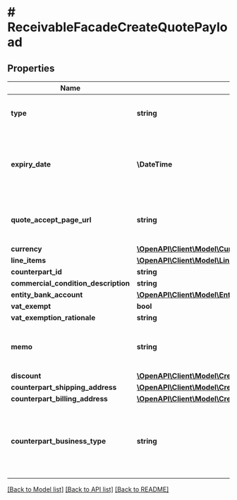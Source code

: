 # # ReceivableFacadeCreateQuotePayload

## Properties

Name | Type | Description | Notes
------------ | ------------- | ------------- | -------------
**type** | **string** | The type of the document uploaded. |
**expiry_date** | **\DateTime** | The date (in ISO 8601 format) until which the quote is valid. | [optional]
**quote_accept_page_url** | **string** | Link for custom quote accept page | [optional]
**currency** | [**\OpenAPI\Client\Model\CurrencyEnum**](CurrencyEnum.md) |  |
**line_items** | [**\OpenAPI\Client\Model\LineItem[]**](LineItem.md) |  |
**counterpart_id** | **string** |  |
**commercial_condition_description** | **string** |  | [optional]
**entity_bank_account** | [**\OpenAPI\Client\Model\EntityBankAccountRequest**](EntityBankAccountRequest.md) |  | [optional]
**vat_exempt** | **bool** |  | [optional]
**vat_exemption_rationale** | **string** |  | [optional]
**memo** | **string** | A note with additional information for a receivable | [optional]
**discount** | [**\OpenAPI\Client\Model\CreditNoteResponsePayloadDiscount**](CreditNoteResponsePayloadDiscount.md) |  | [optional]
**counterpart_shipping_address** | [**\OpenAPI\Client\Model\CreditNoteResponsePayloadCounterpartShippingAddress**](CreditNoteResponsePayloadCounterpartShippingAddress.md) |  | [optional]
**counterpart_billing_address** | [**\OpenAPI\Client\Model\CreditNoteResponsePayloadCounterpartBillingAddress**](CreditNoteResponsePayloadCounterpartBillingAddress.md) |  | [optional]
**counterpart_business_type** | **string** | Different types of companies for different countries, ex. GmbH, SAS, SNC, etc. | [optional]

[[Back to Model list]](../../README.md#models) [[Back to API list]](../../README.md#endpoints) [[Back to README]](../../README.md)
